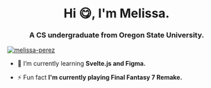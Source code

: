 <h1 align="center">Hi 😋, I'm Melissa.</h1>
<h3 align="center">A CS undergraduate from Oregon State University.</h3>

<p align="left"> <a href="https://github.com/ryo-ma/github-profile-trophy"><img src="https://github-profile-trophy.vercel.app/?username=melissa-perez&theme=chalk" alt="melissa-perez" /></a> </p>

- 🌱 I’m currently learning **Svelte.js and Figma.**

- ⚡ Fun fact **I'm currently playing Final Fantasy 7 Remake.**
